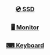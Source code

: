 <h3 align="center"><a href="https://github.com/awesome-windows11/hardware/tree/main/SSD">💿 SSD</a></h3>

<h3 align="center"><a href="https://github.com/awesome-windows11/hardware/tree/main/monitor">🖥 Monitor</a></h3>

<h3 align="center"><a href="https://github.com/awesome-windows11/hardware/tree/main/keyboard">⌨ Keyboard</a></h3>
